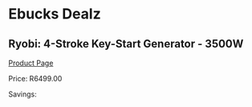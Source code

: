 
# Ebucks Dealz
## Ryobi: 4-Stroke Key-Start Generator - 3500W
[Product Page](https://www.ebucks.com/web/shop/productSelected.do?prodId=873438924&catId=870841698)

Price: R6499.00

Savings: 


	